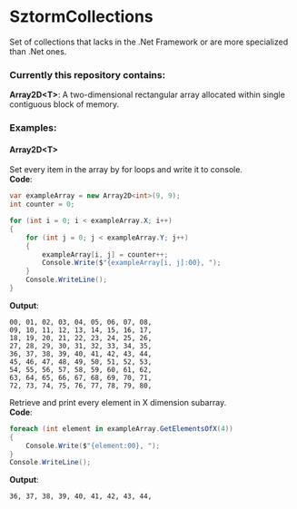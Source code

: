 # SztormCollections
Set of collections that lacks in the .Net Framework or are more specialized than .Net ones.
### Currently this repository contains:
**Array2D&lt;T&gt;**: A two-dimensional rectangular array allocated within single contiguous block of memory.
### Examples:
#### Array2D&lt;T&gt;
Set every item in the array by for loops and write it to console.<br>
**Code**:
```csharp
var exampleArray = new Array2D<int>(9, 9);
int counter = 0;

for (int i = 0; i < exampleArray.X; i++)
{
    for (int j = 0; j < exampleArray.Y; j++)
    {
        exampleArray[i, j] = counter++;
        Console.Write($"{exampleArray[i, j]:00}, ");
    }
    Console.WriteLine();
}
```
**Output**:
``` 
00, 01, 02, 03, 04, 05, 06, 07, 08, 
09, 10, 11, 12, 13, 14, 15, 16, 17, 
18, 19, 20, 21, 22, 23, 24, 25, 26, 
27, 28, 29, 30, 31, 32, 33, 34, 35, 
36, 37, 38, 39, 40, 41, 42, 43, 44, 
45, 46, 47, 48, 49, 50, 51, 52, 53, 
54, 55, 56, 57, 58, 59, 60, 61, 62, 
63, 64, 65, 66, 67, 68, 69, 70, 71, 
72, 73, 74, 75, 76, 77, 78, 79, 80, 
```
Retrieve and print every element in X dimension subarray.<br>
**Code**:
```csharp
foreach (int element in exampleArray.GetElementsOfX(4))
{
    Console.Write($"{element:00}, ");
}
Console.WriteLine();

```
**Output**:
```
36, 37, 38, 39, 40, 41, 42, 43, 44, 
```
